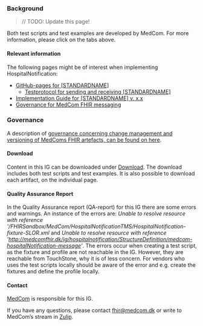 ### Background

> // TODO: Update this page!


Both test scripts and test examples are developed by MedCom. For more information, please click on the tabs above.

#### Relevant information

The following pages might be of interest when implementing HospitalNotification:
* [GitHub-pages for [STANDARDNAME]](https://medcomdk.github.io/dk-medcom-hospitalnotification)
  * [Testprotocol for sending and receiving [STANDARDNAME]](https://medcomdk.github.io/dk-medcom-hospitalnotification/#2-test-and-certification)
* [Implementation Guide for [STANDARDNAME] v. x.x](https://medcomfhir.dk/ig/hospitalnotification/3.0.0)
* [Governance for MedCom FHIR messaging](https://medcomdk.github.io/MedComLandingPage/)

### Governance
A description of <a href="https://medcomdk.github.io/MedComLandingPage/#4-change-management-and-versioning">governance concerning change management and versioning of MedComs FHIR artefacts, can be found on here</a>.

#### Download
Content in this IG can be downloaded under [Download](downloads.html). The download includes both test scripts and test examples. It is also possible to download each artifact, on the individual page.

#### Quality Assurance Report

In the Quality Assurance report (QA-report) for this IG there are some errors and warnings. An instance of the errors are: *Unable to resolve resource with reference '/FHIRSandbox/MedCom/HospitalNotificationTMS/HospitalNotification-fixture-SLOR.xml* and *Unable to resolve resource with reference 'http://medcomfhir.dk/ig/hospitalnotification/StructureDefinition/medcom-hospitalNotification-message'*. The errors occur when creating a test script, as the fixture and profile are not reachable in the IG. However, they are reachable from TouchStone, why it is of less concern. For vendors who uses the test scripts locally should be aware of the error and e.g. create the fixtures and define the profile locally.

#### Contact
<a href="https://www.medcom.dk/">MedCom</a> is responsible for this IG.

If you have any questions, please contact <a href="mailto:fhir@medcom.dk">fhir@medcom.dk</a> or write to MedCom’s stream in <a href="https://chat.fhir.org/#narrow/stream/315677-denmark.2Fmedcom.2FFHIRimplementationErfaGroup">Zulip</a>.